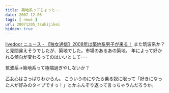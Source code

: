 ```yaml
---
title: 築地系ってちょっと･･･
date: 2007-12-05
tags: [ news ]
url: 20071205_tsukijikei
hidden: true
---
```

<a href="http://news.livedoor.com/article/detail/3411094/">livedoor ニュース - 【独女通信】2008年は築地系男子が来る！</a>
また筑波系か？と見間違えそうでしたが、築地でした。市場のあるあの築地。
年によって好かれる傾向が変わるってのはいいとして･･･

筑波系→築地系って極端過ぎやしないか？

乙女心はさっぱりわからん。
こういうのにやたら乗る奴に限って「好きになった人が好みのタイプですっ！」とかふんぞり返って言っちゃうんだろうか。
